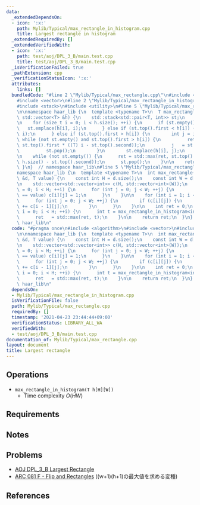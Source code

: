 ```yaml
---
data:
  _extendedDependsOn:
  - icon: ':x:'
    path: Mylib/Typical/max_rectangle_in_histogram.cpp
    title: Largest rectangle in histogram
  _extendedRequiredBy: []
  _extendedVerifiedWith:
  - icon: ':x:'
    path: test/aoj/DPL_3_B/main.test.cpp
    title: test/aoj/DPL_3_B/main.test.cpp
  _isVerificationFailed: true
  _pathExtension: cpp
  _verificationStatusIcon: ':x:'
  attributes:
    links: []
  bundledCode: "#line 2 \"Mylib/Typical/max_rectangle.cpp\"\n#include <algorithm>\n\
    #include <vector>\n#line 2 \"Mylib/Typical/max_rectangle_in_histogram.cpp\"\n\
    #include <stack>\n#include <utility>\n#line 5 \"Mylib/Typical/max_rectangle_in_histogram.cpp\"\
    \n\nnamespace haar_lib {\n  template <typename T>\n  T max_rectangle_in_histogram(const\
    \ std::vector<T> &h) {\n    std::stack<std::pair<T, int>> st;\n    T ret = 0;\n\
    \n    for (size_t i = 0; i < h.size(); ++i) {\n      if (st.empty()) {\n     \
    \   st.emplace(h[i], i);\n      } else if (st.top().first < h[i]) {\n        st.emplace(h[i],\
    \ i);\n      } else if (st.top().first > h[i]) {\n        int j = i;\n       \
    \ while (not st.empty() and st.top().first > h[i]) {\n          ret = std::max(ret,\
    \ st.top().first * ((T) i - st.top().second));\n          j   = st.top().second;\n\
    \          st.pop();\n        }\n        st.emplace(h[i], j);\n      }\n    }\n\
    \n    while (not st.empty()) {\n      ret = std::max(ret, st.top().first * ((T)\
    \ h.size() - st.top().second));\n      st.pop();\n    }\n\n    return ret;\n \
    \ }\n}  // namespace haar_lib\n#line 5 \"Mylib/Typical/max_rectangle.cpp\"\n\n\
    namespace haar_lib {\n  template <typename T>\n  int max_rectangle(const std::vector<std::vector<T>>\
    \ &d, T value) {\n    const int H = d.size();\n    const int W = d[0].size();\n\
    \n    std::vector<std::vector<int>> c(H, std::vector<int>(W));\n    for (int i\
    \ = 0; i < H; ++i) {\n      for (int j = 0; j < W; ++j) {\n        if (d[i][j]\
    \ == value) c[i][j] = 1;\n      }\n    }\n\n    for (int i = 1; i < H; ++i) {\n\
    \      for (int j = 0; j < W; ++j) {\n        if (c[i][j]) {\n          c[i][j]\
    \ += c[i - 1][j];\n        }\n      }\n    }\n\n    int ret = 0;\n    for (int\
    \ i = 0; i < H; ++i) {\n      int t = max_rectangle_in_histogram<int>(c[i]);\n\
    \      ret   = std::max(ret, t);\n    }\n\n    return ret;\n  }\n}  // namespace\
    \ haar_lib\n"
  code: "#pragma once\n#include <algorithm>\n#include <vector>\n#include \"Mylib/Typical/max_rectangle_in_histogram.cpp\"\
    \n\nnamespace haar_lib {\n  template <typename T>\n  int max_rectangle(const std::vector<std::vector<T>>\
    \ &d, T value) {\n    const int H = d.size();\n    const int W = d[0].size();\n\
    \n    std::vector<std::vector<int>> c(H, std::vector<int>(W));\n    for (int i\
    \ = 0; i < H; ++i) {\n      for (int j = 0; j < W; ++j) {\n        if (d[i][j]\
    \ == value) c[i][j] = 1;\n      }\n    }\n\n    for (int i = 1; i < H; ++i) {\n\
    \      for (int j = 0; j < W; ++j) {\n        if (c[i][j]) {\n          c[i][j]\
    \ += c[i - 1][j];\n        }\n      }\n    }\n\n    int ret = 0;\n    for (int\
    \ i = 0; i < H; ++i) {\n      int t = max_rectangle_in_histogram<int>(c[i]);\n\
    \      ret   = std::max(ret, t);\n    }\n\n    return ret;\n  }\n}  // namespace\
    \ haar_lib\n"
  dependsOn:
  - Mylib/Typical/max_rectangle_in_histogram.cpp
  isVerificationFile: false
  path: Mylib/Typical/max_rectangle.cpp
  requiredBy: []
  timestamp: '2021-04-23 23:44:44+09:00'
  verificationStatus: LIBRARY_ALL_WA
  verifiedWith:
  - test/aoj/DPL_3_B/main.test.cpp
documentation_of: Mylib/Typical/max_rectangle.cpp
layout: document
title: Largest rectangle
---
```


## Operations
- `max_rectangle_in_histogram(T h[H][W])`
	- Time complexity $O(HW)$

## Requirements

## Notes

## Problems

- [AOJ DPL_3_B Largest Rectangle](http://judge.u-aizu.ac.jp/onlinejudge/description.jsp?id=DPL_3_B)
- [ARC 081 F - Flip and Rectangles](https://atcoder.jp/contests/arc081/tasks/arc081_d) ((w+1)(h+1)の最大値を求める変種)

## References

